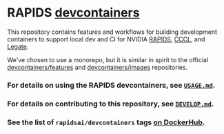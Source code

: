 # RAPIDS [devcontainers](https://containers.dev/)

This repository contains features and workflows for building development containers to support local dev and CI for NVIDIA [RAPIDS](https://github.com/rapidsai), [CCCL](https://github.com/nvidia/cccl), and [Legate](https://github.com/nv-legate).

We've chosen to use a monorepo, but it is similar in spirit to the official [devcontainers/features](https://github.com/devcontainers/features) and [devcontainers/images](https://github.com/devcontainers/images) repositories.

### For details on using the RAPIDS devcontainers, see [`USAGE.md`](USAGE.md).

### For details on contributing to this repository, see [`DEVELOP.md`](DEVELOP.md).

### See the list of `rapidsai/devcontainers` tags [on DockerHub](https://hub.docker.com/r/rapidsai/devcontainers/tags).
